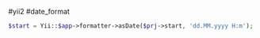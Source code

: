 
#yii2 #date_format

~~~php 
$start = Yii::$app->formatter->asDate($prj->start, 'dd.MM.yyyy H:m');
~~~